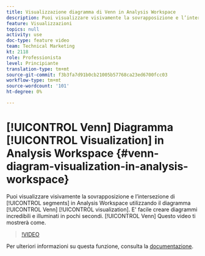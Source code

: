 ```yaml
---
title: Visualizzazione diagramma di Venn in Analysis Workspace
description: Puoi visualizzare visivamente la sovrapposizione e l’intersezione dei segmenti in Analysis Workspace utilizzando la visualizzazione diagramma di Venn. E' facile creare diagrammi di Venn incredibili e intuitivi in pochi secondi. Questo video ti mostrerà come.
feature: Visualizzazioni
topics: null
activity: use
doc-type: feature video
team: Technical Marketing
kt: 2118
role: Professionista
level: Principiante
translation-type: tm+mt
source-git-commit: f3b3fa7d91b0cb21005b57768ca23ed6700fcc03
workflow-type: tm+mt
source-wordcount: '101'
ht-degree: 0%

---
```



# [!UICONTROL Venn] Diagramma  [!UICONTROL Visualization] in Analysis Workspace  {#venn-diagram-visualization-in-analysis-workspace}

Puoi visualizzare visivamente la sovrapposizione e l’intersezione di [!UICONTROL segments] in Analysis Workspace utilizzando il diagramma [!UICONTROL Venn] [!UICONTROL visualization]. E&#39; facile creare diagrammi incredibili e illuminati in pochi secondi. [!UICONTROL Venn] Questo video ti mostrerà come.

>[!VIDEO](https://video.tv.adobe.com/v/23987/?quality=12)

Per ulteriori informazioni su questa funzione, consulta la [documentazione](https://marketing.adobe.com/resources/help/en_US/analytics/analysis-workspace/venn.html).
